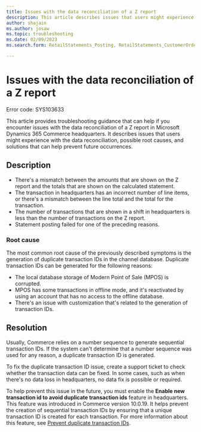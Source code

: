 ```yaml
---
title: Issues with the data reconciliation of a Z report
description: This article describes issues that users might experience with the data reconciliation of a Z report in Commerce headquarters. It also describes possible root causes and solutions that can help prevent future occurrences.
author: shajain
ms.author: josaw
ms.topic: troubleshooting
ms.date: 02/09/2023
ms.search.form: RetailStatements_Posting, RetailStatements_CustomerOrderCreation

---
```


# Issues with the data reconciliation of a Z report
Error code: SYS103633

This article provides troubleshooting guidance that can help if you encounter issues with the data reconciliation of a Z report in Microsoft Dynamics 365 Commerce headquarters. It describes issues that users might experience with the data reconciliation, possible root causes, and solutions that can help prevent future occurrences.

## Description

- There's a mismatch between the amounts that are shown on the Z report and the totals that are shown on the calculated statement.
- The transaction in headquarters has an incorrect number of line items, or there's a mismatch between the line total and the total for the transaction.
- The number of transactions that are shown in a shift in headquarters is less than the number of transactions on the Z report.
- Statement posting failed for one of the preceding reasons.

### Root cause

The most common root cause of the previously described symptoms is the generation of duplicate transaction IDs in the channel database. Duplicate transaction IDs can be generated for the following reasons:

- The local database storage of Modern Point of Sale (MPOS) is corrupted.
- MPOS has some transactions in offline mode, and it's reactivated by using an account that has no access to the offline database.
- There's an issue with customization that's related to the generation of transaction IDs.

## Resolution

Usually, Commerce relies on a number sequence to generate sequential transaction IDs. If the system can't determine that a number sequence was used for any reason, a duplicate transaction ID is generated. 

To fix the duplicate transaction ID issue, create a support ticket to check whether the transaction data can be fixed. In some cases, such as when there's no data loss in headquarters, no data fix is possible or required.

To help prevent this issue in the future, you must enable the **Enable new transaction id to avoid duplicate transaction ids** feature in headquarters. This feature was introduced in Commerce version 10.0.19. It helps prevent the creation of sequential transaction IDs by ensuring that a unique transaction ID is created for each transaction. For more information about this feature, see [Prevent duplicate transaction IDs](/dynamics365/commerce/channel-setup-retail#ensure-unique-transaction-ids).
